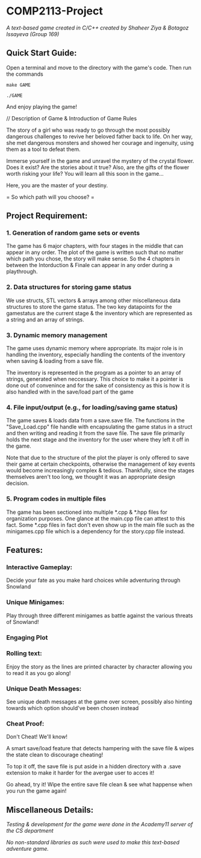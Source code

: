 # COMP2113-Project
*A text-based game created in C/C++ created by Shaheer Ziya &amp; Botagoz Issayeva (Group 169)*

## Quick Start Guide:

Open a terminal and move to the directory with the game's code. Then run the commands

```
make GAME 

./GAME
```

And enjoy playing the game!

// Description of Game & Introduction of Game Rules

The story of a girl who was ready to go through the most possibly dangerous challenges to revive her beloved father back to life. On her way, she met dangerous monsters and showed her courage and ingenuity, using them as a tool to defeat them. 

Immerse yourself in the game and unravel the mystery of the crystal flower. Does it exist? Are the stories about it true? Also, are the gifts of the flower worth risking your life? You will learn all this soon in the game... 

Here, you are the master of your destiny. 

= So which path will you choose? =

## Project Requirement:

### 1. Generation of random game sets or events

The game has 6 major chapters, with four stages in the middle that can appear in any order. The plot of the game is written such that no matter which path you chose, the story will make sense. So the 4 chapters in between the Intorduction & Finale can appear in any order during a playthrough.

### 2. Data structures for storing game status

We use structs, STL vectors & arrays among other miscellaneous data structures to store the game status. The two key datapoints for the gamestatus are the current stage & the inventory which are represented as a string and an array of strings.

### 3. Dynamic memory management

The game uses dynamic memory where appropriate. Its major role is in handling the inventory, especially handling the contents of the inventory when saving & loading from a save file.

The inventory is represented in the program as a pointer to an array of strings, generated when neccessary. This choice to make it a pointer is done out of convenince and for the sake of consistency as this is how it is also handled with in the save/load part of the game

### 4. File input/output (e.g., for loading/saving game status)

The game saves & loads data from a save.save file. The functions in the "Save_Load.cpp" file handle with encapsulating the game status in a struct and then writing and reading it from the save file. The save file primarily holds the next stage and the inventory for the user where they left it off in the game.

Note that due to the structure of the plot the player is only offered to save their game at certain checkpoints, otherwise the management of key events would become increasingly complex & tedious. Thankfully, since the stages themselves aren't too long, we thought it was an appropriate design decision.

### 5. Program codes in multiple files

The game has been sectioned into multiple *.cpp & *.hpp files for organization purposes. One glance at the main.cpp file can attest to this fact. Some *.cpp files in fact don't even show up in the main file such as the minigames.cpp file which is a dependency for the story.cpp file instead.

## Features:

### **Interactive Gameplay:**
  
  Decide your fate as you make hard choices while adventuring through Snowland

### **Unique Minigames:**
  
  Play through three different minigames as battle against the various threats of Snowland!

### **Engaging Plot**

### **Rolling text:**
  
  Enjoy the story as the lines are printed character by character allowing you to read it as you go along!

### **Unique Death Messages:**
  
  See unique death messages at the game over screen, possibly also hinting towards which option should've been chosen instead

### **Cheat Proof:**
  
  Don't Cheat! We'll know!
  
  A smart save/load feature that detects hampering with the save file & wipes the state clean to discourage cheating!
  
  To top it off, the save file is put aside in a hidden directory with a .save extension to make it harder for the avergae user to acces it!
  
  Go ahead, try it! Wipe the entire save file clean & see what happense when you run the game again!


## Miscellaneous Details:

*Testing & development for the game were done in the Academy11 server of the CS department*

*No non-standard libraries as such were used to make this text-based adventure game.*
